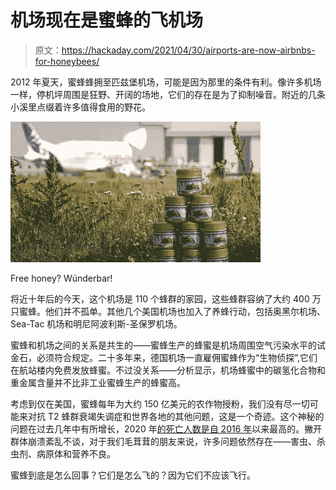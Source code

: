 # 机场现在是蜜蜂的飞机场

> 原文：<https://hackaday.com/2021/04/30/airports-are-now-airbnbs-for-honeybees/>

2012 年夏天，蜜蜂蜂拥至匹兹堡机场，可能是因为那里的条件有利。像许多机场一样，停机坪周围是狂野、开阔的场地，它们的存在是为了抑制噪音。附近的几条小溪里点缀着许多值得食用的野花。

[![](img/3ef90339a37ef2e4472e6d1b3cd55199.png)](https://hackaday.com/wp-content/uploads/2021/04/airport-honey.jpg)

Free honey? Wúnderbar!

将近十年后的今天，这个机场是 110 个蜂群的家园，这些蜂群容纳了大约 400 万只蜜蜂。他们并不孤单。其他几个美国机场也加入了养蜂行动，包括奥黑尔机场、Sea-Tac 机场和明尼阿波利斯-圣保罗机场。

蜜蜂和机场之间的关系是共生的——蜜蜂生产的蜂蜜是机场周围空气污染水平的试金石，必须符合规定。二十多年来，德国机场一直雇佣蜜蜂作为“生物侦探”,它们在航站楼内免费发放蜂蜜。不过没关系——分析显示，机场蜂蜜中的碳氢化合物和重金属含量并不比非工业蜜蜂生产的蜂蜜高。

考虑到仅在美国，蜜蜂每年为大约 150 亿美元的农作物授粉，我们没有尽一切可能来对抗 T2 蜂群衰竭失调症和世界各地的其他问题，这是一个奇迹。这个神秘的问题在过去几年中有所增长，2020 年[的死亡人数是自 2016 年](https://www.agriculture.com/news/livestock/colony-collapse-toll-is-highest-in-four-years-for-us-honeybees)以来最高的。撇开群体崩溃紊乱不谈，对于我们毛茸茸的朋友来说，许多问题依然存在——害虫、杀虫剂、病原体和营养不良。

蜜蜂到底是怎么回事？它们是怎么飞的？因为它们不应该飞行。